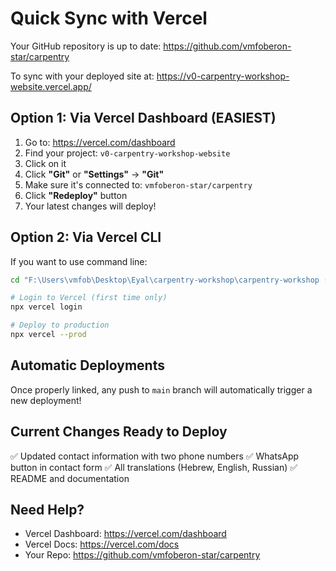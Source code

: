 # Quick Sync with Vercel

Your GitHub repository is up to date: https://github.com/vmfoberon-star/carpentry

To sync with your deployed site at: https://v0-carpentry-workshop-website.vercel.app/

## Option 1: Via Vercel Dashboard (EASIEST)

1. Go to: https://vercel.com/dashboard
2. Find your project: `v0-carpentry-workshop-website`
3. Click on it
4. Click **"Git"** or **"Settings"** → **"Git"**
5. Make sure it's connected to: `vmfoberon-star/carpentry`
6. Click **"Redeploy"** button
7. Your latest changes will deploy!

## Option 2: Via Vercel CLI

If you want to use command line:

```bash
cd "F:\Users\vmfob\Desktop\Eyal\carpentry-workshop\carpentry-workshop (2)"

# Login to Vercel (first time only)
npx vercel login

# Deploy to production
npx vercel --prod
```

## Automatic Deployments

Once properly linked, any push to `main` branch will automatically trigger a new deployment!

## Current Changes Ready to Deploy

✅ Updated contact information with two phone numbers
✅ WhatsApp button in contact form
✅ All translations (Hebrew, English, Russian)
✅ README and documentation

## Need Help?

- Vercel Dashboard: https://vercel.com/dashboard
- Vercel Docs: https://vercel.com/docs
- Your Repo: https://github.com/vmfoberon-star/carpentry

